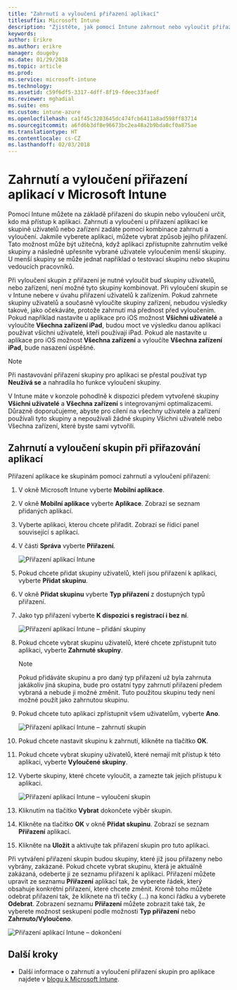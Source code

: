 ```yaml
---
title: "Zahrnutí a vyloučení přiřazení aplikací"
titlesuffix: Microsoft Intune
description: "Zjistěte, jak pomocí Intune zahrnout nebo vyloučit přiřazení aplikací."
keywords: 
author: Erikre
ms.author: erikre
manager: dougeby
ms.date: 01/29/2018
ms.topic: article
ms.prod: 
ms.service: microsoft-intune
ms.technology: 
ms.assetid: c59f6df5-3317-4dff-8f19-fdeec33faedf
ms.reviewer: mghadial
ms.suite: ems
ms.custom: intune-azure
ms.openlocfilehash: ca1f45c3203645dc474fcb6411a8ad598ff83714
ms.sourcegitcommit: a6fd6b3df8e96673bc2ea48a2b9bda0cf0a875ae
ms.translationtype: HT
ms.contentlocale: cs-CZ
ms.lasthandoff: 02/03/2018
---
```

# <a name="include-and-exclude-app-assignments-in-microsoft-intune"></a>Zahrnutí a vyloučení přiřazení aplikací v Microsoft Intune

Pomocí Intune můžete na základě přiřazení do skupin nebo vyloučení určit, kdo má přístup k aplikaci. Zahrnutí a vyloučení u přiřazení aplikací ke skupině uživatelů nebo zařízení zadáte pomocí kombinace zahrnutí a vyloučení. Jakmile vyberete aplikaci, můžete vybrat způsob jejího přiřazení. Tato možnost může být užitečná, když aplikaci zpřístupníte zahrnutím velké skupiny a následně upřesníte vybrané uživatele vyloučením menší skupiny. U menší skupiny se může jednat například o testovací skupinu nebo skupinu vedoucích pracovníků. 

Při vyloučení skupin z přiřazení je nutné vyloučit buď skupiny uživatelů, nebo zařízení, není možné tyto skupiny kombinovat. Při vyloučení skupin se v Intune nebere v úvahu přiřazení uživatelů k zařízením. Pokud zahrnete skupiny uživatelů a současně vyloučíte skupiny zařízení, nebudou výsledky takové, jako očekáváte, protože zahrnutí má přednost před vyloučením. Pokud například nastavíte u aplikace pro iOS možnost **Všichni uživatelé** a vyloučíte **Všechna zařízení iPad**, budou moct ve výsledku danou aplikaci používat všichni uživatelé, kteří používají iPad. Pokud ale nastavíte u aplikace pro iOS možnost **Všechna zařízení** a vyloučíte **Všechna zařízení iPad**, bude nasazení úspěšné.  

>[!NOTE]
>Při nastavování přiřazení skupiny pro aplikaci se přestal používat typ **Neužívá se** a nahradila ho funkce vyloučení skupiny. 
>
>V Intune máte v konzole pohodlně k dispozici předem vytvořené skupiny **Všichni uživatelé** a **Všechna zařízení** s integrovanými optimalizacemi. Důrazně doporučujeme, abyste pro cílení na všechny uživatele a zařízení používali tyto skupiny a nepoužívali žádné skupiny Všichni uživatelé nebo Všechna zařízení, které byste sami vytvořili.  

## <a name="including-and-excluding-groups-when-assigning-apps"></a>Zahrnutí a vyloučení skupin při přiřazování aplikací 
Přiřazení aplikace ke skupinám pomocí zahrnutí a vyloučení přiřazení:
1. V okně Microsoft Intune vyberte **Mobilní aplikace**.
2. V okně **Mobilní aplikace** vyberte **Aplikace**. Zobrazí se seznam přidaných aplikací.
3. Vyberte aplikaci, kterou chcete přiřadit. Zobrazí se řídicí panel související s aplikací. 
4. V části **Správa** vyberte **Přiřazení**. 

    ![Přiřazení aplikací Intune](./media/apps-inc-exl-01.png)
5. Pokud chcete přidat skupiny uživatelů, kteří jsou přiřazení k aplikaci, vyberte **Přidat skupinu**. 
6. V okně **Přidat skupinu** vyberte **Typ přiřazení** z dostupných typů přiřazení.
7. Jako typ přiřazení vyberte **K dispozici s registrací i bez ní**.

    ![Přiřazení aplikací Intune – přidání skupiny](./media/apps-inc-exl-02.png)
8. Pokud chcete vybrat skupinu uživatelů, které chcete zpřístupnit tuto aplikaci, vyberte **Zahrnuté skupiny**.

    >[!NOTE]
    >Pokud přidáváte skupinu a pro daný typ přiřazení už byla zahrnuta jakákoliv jiná skupina, bude pro ostatní typy zahrnutí přiřazení předem vybraná a nebude ji možné změnit. Tuto použitou skupinu tedy není možné použít jako zahrnutou skupinu.

9. Pokud chcete tuto aplikaci zpřístupnit všem uživatelům, vyberte **Ano**.

    ![Přiřazení aplikací Intune – zahrnutí skupin](./media/apps-inc-exl-03.png)
10. Pokud chcete nastavit skupinu k zahrnutí, klikněte na tlačítko **OK**.
11. Pokud chcete vybrat skupiny uživatelů, které nemají mít přístup k této aplikaci, vyberte **Vyloučené skupiny**. 
12. Vyberte skupiny, které chcete vyloučit, a zamezte tak jejich přístupu k aplikaci.

    ![Přiřazení aplikací Intune – vyloučení skupin](./media/apps-inc-exl-04.png)
13. Kliknutím na tlačítko **Vybrat** dokončete výběr skupin.
14. Klikněte na tlačítko **OK** v okně **Přidat skupinu**. Zobrazí se seznam **Přiřazení** aplikací.
15. Klikněte na **Uložit** a aktivujte tak přiřazení skupin pro tuto aplikaci.

Při vytváření přiřazení skupin budou skupiny, které již jsou přiřazeny nebo vybrány, zakázané. Pokud chcete vybrat skupinu, která je aktuálně zakázaná, odeberte ji ze seznamu přiřazení k aplikaci. Přiřazení můžete upravit ze seznamu **Přiřazení** aplikací tak, že vyberete řádek, který obsahuje konkrétní přiřazení, které chcete změnit. Kromě toho můžete odebrat přiřazení tak, že kliknete na tři tečky (...) na konci řádku a vyberete **Odebrat**. Zobrazení seznamu **Přiřazení** můžete zobrazit také tak, že vyberete možnost seskupení podle možnosti **Typ přiřazení** nebo **Zahrnuto/Vyloučeno**.

![Přiřazení aplikací Intune – dokončení](./media/apps-inc-exl-05.png)

## <a name="next-steps"></a>Další kroky

* Další informace o zahrnutí a vyloučení přiřazení skupin pro aplikace najdete v [blogu k Microsoft Intune](https://aka.ms/new_app_assignment_process).
